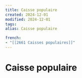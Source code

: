 ```yaml
---
title: Caisse populaire
created: 2024-12-01
modified: 2024-12-01
tags: 
alias: Caisse populaire

french:
- "[[2661 Caisses populaires]]"
---
```

# Caisse populaire
